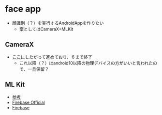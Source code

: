 # face app
- 顔識別（？）を実行するAndroidAppを作りたい
  - 案としてはCameraX+MLKit

## CameraX
- [ここ](https://developer.android.com/codelabs/camerax-getting-started?hl=ja#5)にしたがって進めており、６まで終了
  - これ以降（？）はandroid10以降の物理デバイスの方がいいと言われたので、一旦保留？

## ML Kit
- [参考](https://qiita.com/marchin_1989/items/517885984167e6855c13)
- [Firebase Official](https://firebase.google.com/docs/ml-kit/)
- [Firebase](https://console.firebase.google.com/u/0/project/android-test-5d567/overview?hl=ja)
